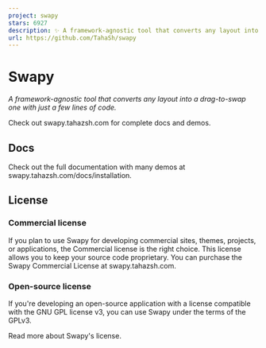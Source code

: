 ```yaml
---
project: swapy
stars: 6927
description: ✨ A framework-agnostic tool that converts any layout into a drag-to-swap one with just a few lines of code https://swapy.tahazsh.com/
url: https://github.com/TahaSh/swapy
---
```


Swapy
=====

_A framework-agnostic tool that converts any layout into a drag-to-swap one with just a few lines of code._

Check out swapy.tahazsh.com for complete docs and demos.

Docs
----

Check out the full documentation with many demos at swapy.tahazsh.com/docs/installation.

License
-------

### Commercial license

If you plan to use Swapy for developing commercial sites, themes, projects, or applications, the Commercial license is the right choice. This license allows you to keep your source code proprietary. You can purchase the Swapy Commercial License at swapy.tahazsh.com.

### Open-source license

If you're developing an open-source application with a license compatible with the GNU GPL license v3, you can use Swapy under the terms of the GPLv3.

Read more about Swapy's license.
